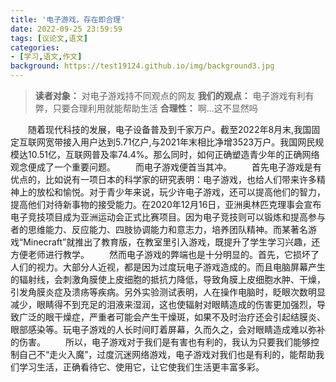 ```yaml
---
title: '电子游戏，存在即合理'
date: 2022-09-25 23:59:59
tags: [议论文,语文]
categories: 
- [学习,语文,作文]
background: https://test19124.github.io/img/background3.jpg
---
```

> **读者对象：** 对电子游戏持不同观点的网友
> **我们的观点：** 电子游戏有利有弊，只要合理利用就能帮助生活
> **合理性：** 啊...这不显然吗

<!-- more -->

　　随着现代科技的发展，电子设备普及到千家万户。截至2022年8月末,我国固定互联网宽带接入用户达到5.71亿户,与2021年末相比净增3523万户。我国网民规模达10.51亿，互联网普及率74.4%。那么同时，如何正确塑造青少年的正确网络观念便成了一个重要问题。
　　而电子游戏便首当其冲。
　　首先电子游戏是有优点的，比如说有一项日本的科学家的研究表明：电子游戏，也给人们带来许多精神上的放松和愉悦。对于青少年来说，玩少许电子游戏，还可以提高他们的智力，提高他们对待新事物的接受能力。在2020年12月16日，亚洲奥林匹克理事会宣布电子竞技项目成为亚洲运动会正式比赛项目。因为电子竞技则可以锻炼和提高参与者的思维能力、反应能力、四肢协调能力和意志力，培养团队精神。而某著名游戏“Minecraft”就推出了教育版，在教室里引入游戏，既提升了学生学习兴趣，还方便老师进行教学。
　　然而电子游戏的弊端也是十分明显的。首先，它损坏了人们的视力。大部分人近视，都是因为过度玩电子游戏造成的。而且电脑屏幕产生的辐射线，会刺激角膜使上皮细胞的抵抗力降低，导致角膜上皮细胞水肿、干燥，引发角膜炎症及溃疡等疾病。另外实验测试表明，人在操作电脑时，眨眼次数明显减少，眼睛得不到充足的泪液来湿润，这也使辐射对眼睛造成的伤害更加强烈，导致广泛的眼干燥症，严重者可能会产生干燥斑，如果不及时治疗还会引起结膜炎、眼部感染等。玩电子游戏的人长时间盯着屏幕，久而久之，会对眼睛造成难以弥补的伤害。
　　所以，电子游戏对于我们是有害也有利的，我认为只要我们能够控制自己不“走火入魔”，过度沉迷网络游戏，电子游戏对我们也是有利的，能帮助我们学习生活，正确看待它、使用它，让它使我们生活更丰富多彩。
